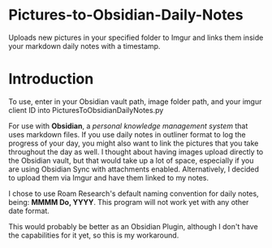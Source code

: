 # Pictures-to-Obsidian-Daily-Notes
Uploads new pictures in your specified folder to Imgur and links them inside your markdown daily notes with a timestamp.  

# Introduction

To use, enter in your Obsidian vault path, image folder path, and your imgur client ID into PicturesToObsidianDailyNotes.py

For use with **Obsidian**, a *personal knowledge management system* that uses markdown files. 
If you use daily notes in outliner format to log the progress of your day, you might also want to link the pictures that you take throughout the day as well. I thought about having images upload directly to the Obsidian vault, but that would take up a lot of space, especially if you are using Obsidian Sync with attachments enabled. Alternatively, I decided to upload them via Imgur and have them linked to my notes. 

I chose to use Roam Research's default naming convention for daily notes, being: **MMMM Do, YYYY**. This program will not work yet with any other date format. 

This would probably be better as an Obsidian Plugin, although I don't have the capabilities for it yet, so this is my workaround. 

